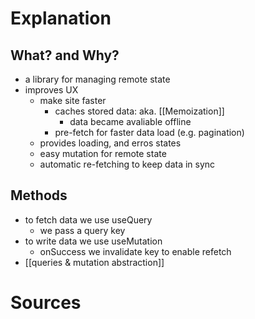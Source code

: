 # Explanation

## What? and Why?

- a library for managing remote state
- improves UX
    - make site faster
        - caches stored data: aka. [[Memoization]]
            - data became avaliable offline
        - pre-fetch for faster data load (e.g. pagination)
    - provides loading, and erros states
    - easy mutation for remote state
    - automatic re-fetching to keep data in sync

## Methods

- to fetch data we use useQuery
    - we pass a query key
- to write data we use useMutation
    - onSuccess we invalidate key to enable refetch
- [[queries & mutation abstraction]]

# Sources
